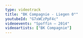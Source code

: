 ```yaml
---
type: videotrack
title: "BK Compagnie - Liegen 0°"
youtubeId: "G7xWCzPpF4c"
videoevents: "Spoffin — 2014"
videoartists: ["BK Compagnie"]
---
```

